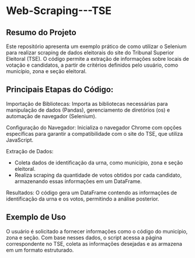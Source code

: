 # Web-Scraping---TSE

## Resumo do Projeto
Este repositório apresenta um exemplo prático de como utilizar o Selenium para realizar scraping de dados eleitorais do site do Tribunal Superior Eleitoral (TSE). O código permite a extração de informações sobre locais de votação e candidatos, a partir de critérios definidos pelo usuário, como município, zona e seção eleitoral.

## Principais Etapas do Código:
Importação de Bibliotecas: Importa as bibliotecas necessárias para manipulação de dados (Pandas), gerenciamento de diretórios (os) e automação de navegador (Selenium).

Configuração do Navegador: Inicializa o navegador Chrome com opções específicas para garantir a compatibilidade com o site do TSE, que utiliza JavaScript.

Extração de Dados:
* Coleta dados de identificação da urna, como município, zona e seção eleitoral.
* Realiza scraping da quantidade de votos obtidos por cada candidato, armazenando essas informações em um DataFrame.

Resultados: O código gera um DataFrame contendo as informações de identificação da urna e os votos, permitindo a análise posterior.

## Exemplo de Uso
O usuário é solicitado a fornecer informações como o código do município, zona e seção. Com base nesses dados, o script acessa a página correspondente no TSE, coleta as informações desejadas e as armazena em um formato estruturado.
